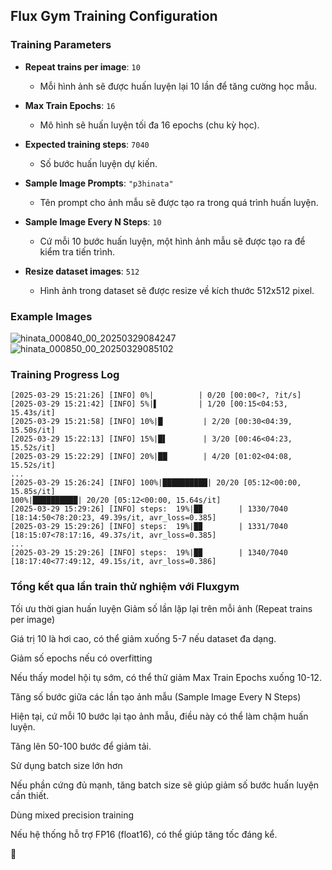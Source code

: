 
## Flux Gym Training Configuration

### Training Parameters

- **Repeat trains per image**: `10`
  - Mỗi hình ảnh sẽ được huấn luyện lại 10 lần để tăng cường học mẫu.

- **Max Train Epochs**: `16`
  - Mô hình sẽ huấn luyện tối đa 16 epochs (chu kỳ học).

- **Expected training steps**: `7040`
  - Số bước huấn luyện dự kiến.

- **Sample Image Prompts**: `"p3hinata"`
  - Tên prompt cho ảnh mẫu sẽ được tạo ra trong quá trình huấn luyện.

- **Sample Image Every N Steps**: `10`
  - Cứ mỗi 10 bước huấn luyện, một hình ảnh mẫu sẽ được tạo ra để kiểm tra tiến trình.

- **Resize dataset images**: `512`
  - Hình ảnh trong dataset sẽ được resize về kích thước 512x512 pixel.

### Example Images

![hinata_000840_00_20250329084247](https://github.com/user-attachments/assets/5378efd0-5f0c-4150-93f9-327de7957d72)
![hinata_000850_00_20250329085102](https://github.com/user-attachments/assets/19048d13-37be-4b56-bb87-e92e1c940089)

### Training Progress Log

```plaintext
[2025-03-29 15:21:26] [INFO] 0%|          | 0/20 [00:00<?, ?it/s]
[2025-03-29 15:21:42] [INFO] 5%|▌         | 1/20 [00:15<04:53, 15.43s/it]
[2025-03-29 15:21:58] [INFO] 10%|█         | 2/20 [00:30<04:39, 15.50s/it]
[2025-03-29 15:22:13] [INFO] 15%|█▌        | 3/20 [00:46<04:23, 15.52s/it]
[2025-03-29 15:22:29] [INFO] 20%|██        | 4/20 [01:02<04:08, 15.52s/it]
...
[2025-03-29 15:26:24] [INFO] 100%|██████████| 20/20 [05:12<00:00, 15.85s/it]
100%|██████████| 20/20 [05:12<00:00, 15.64s/it]
[2025-03-29 15:29:26] [INFO] steps:  19%|█▉        | 1330/7040 [18:14:50<78:20:23, 49.39s/it, avr_loss=0.385]
[2025-03-29 15:29:26] [INFO] steps:  19%|█▉        | 1331/7040 [18:15:07<78:17:16, 49.37s/it, avr_loss=0.385]
...
[2025-03-29 15:29:26] [INFO] steps:  19%|█▉        | 1340/7040 [18:17:40<77:49:12, 49.15s/it, avr_loss=0.386]
```
### Tổng kết qua lần train thử nghiệm với Fluxgym
Tối ưu thời gian huấn luyện
Giảm số lần lặp lại trên mỗi ảnh (Repeat trains per image)

Giá trị 10 là hơi cao, có thể giảm xuống 5-7 nếu dataset đa dạng.

Giảm số epochs nếu có overfitting

Nếu thấy model hội tụ sớm, có thể thử giảm Max Train Epochs xuống 10-12.

Tăng số bước giữa các lần tạo ảnh mẫu (Sample Image Every N Steps)

Hiện tại, cứ mỗi 10 bước lại tạo ảnh mẫu, điều này có thể làm chậm huấn luyện.

Tăng lên 50-100 bước để giảm tải.

Sử dụng batch size lớn hơn

Nếu phần cứng đủ mạnh, tăng batch size sẽ giúp giảm số bước huấn luyện cần thiết.

Dùng mixed precision training

Nếu hệ thống hỗ trợ FP16 (float16), có thể giúp tăng tốc đáng kể.

 🚀
